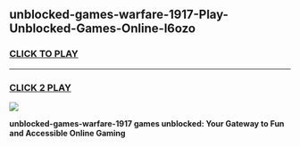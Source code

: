 
## unblocked-games-warfare-1917-Play-Unblocked-Games-Online-l6ozo
<h3>
<a href="https://premium76.site?title=unblocked-games-warfare-1917&ref=25A">CLICK TO PLAY</a></h3>
<hr>

<h3>
<a href="https://premium76.site?title=unblocked-games-warfare-1917&ref=25A">CLICK 2 PLAY</a>
  
</h3>

<a href="https://premium76.site?title=unblocked-games-warfare-1917&ref=25A"><img src="https://clearcache.store/games.png"></a>


**unblocked-games-warfare-1917 games unblocked: Your Gateway to Fun and Accessible Online Gaming**
